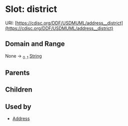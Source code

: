 
# Slot: district




URI: [https://cdisc.org/DDF/USDMUML/address__district](https://cdisc.org/DDF/USDMUML/address__district)


## Domain and Range

None &#8594;  <sub>0..1</sub> [String](types/String.md)

## Parents


## Children


## Used by

 * [Address](Address.md)
